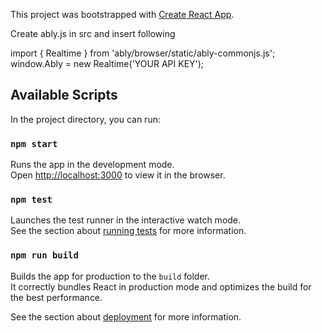 This project was bootstrapped with [Create React App](https://github.com/facebook/create-react-app).

Create ably.js in src and insert following<br>

import { Realtime } from 'ably/browser/static/ably-commonjs.js';<br>
window.Ably = new Realtime('YOUR API KEY');

## Available Scripts

In the project directory, you can run:

### `npm start`

Runs the app in the development mode.<br>
Open [http://localhost:3000](http://localhost:3000) to view it in the browser.


### `npm test`

Launches the test runner in the interactive watch mode.<br>
See the section about [running tests](https://facebook.github.io/create-react-app/docs/running-tests) for more information.

### `npm run build`

Builds the app for production to the `build` folder.<br>
It correctly bundles React in production mode and optimizes the build for the best performance.


See the section about [deployment](https://facebook.github.io/create-react-app/docs/deployment) for more information.


